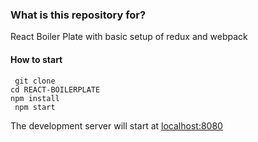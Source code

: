 

### What is this repository for? ###
React Boiler Plate with basic setup of redux and webpack 

<h4> How to start  </h4>
<code> git clone <reponame> </code> <br>
<code>cd REACT-BOILERPLATE</code><br>
<code>npm install </code> <br>
<code> npm start </code> <br>

The development server will start at <u> <a> localhost:8080  </a> </u>